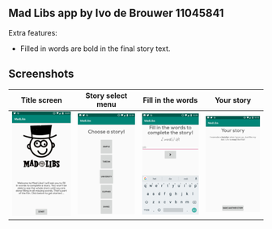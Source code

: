 ## Mad Libs app by Ivo de Brouwer 11045841

Extra features:
- Filled in words are bold in the final story text.

## Screenshots

Title screen                   | Story select menu              | Fill in the words              | Your story
:-----------------------------:|:------------------------------:|:------------------------------:|:--------------------------:|
![](doc/MadLibs1.jpg)          | ![](doc/MadLibs2.jpg)          | ![](doc/MadLibs3.jpg)          | ![](doc/MadLibs4.jpg)
